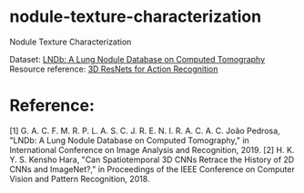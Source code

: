 # nodule-texture-characterization
Nodule Texture Characterization

Dataset: [LNDb: A Lung Nodule Database on Computed Tomography](https://lndb.grand-challenge.org/Data/)
Resource reference: [3D ResNets for Action Recognition](https://github.com/kenshohara/3D-ResNets-PyTorch)
# Reference:
[1] G. A. C. F. M. R. P. L. A. S. C. J. R. E. N. I. R. A. C. A. C. João Pedrosa, "LNDb: A Lung Nodule Database on Computed Tomography," in International Conference on Image Analysis and Recognition, 2019. 
[2] H. K. Y. S. Kensho Hara, "Can Spatiotemporal 3D CNNs Retrace the History of 2D CNNs and ImageNet?," in Proceedings of the IEEE Conference on Computer Vision and Pattern Recognition, 2018. 
